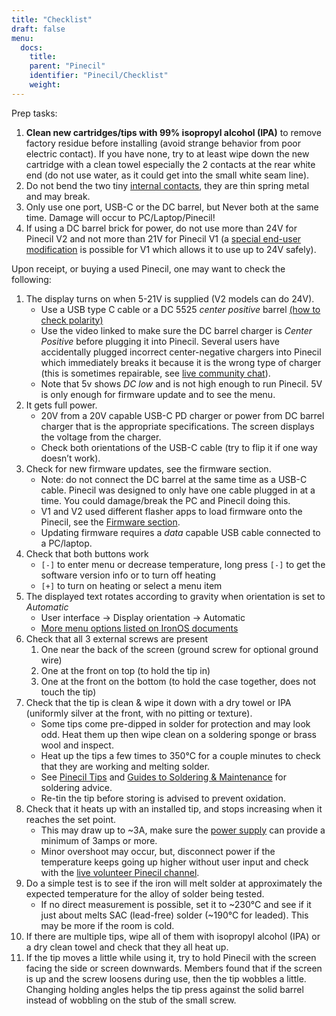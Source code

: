 ```yaml
---
title: "Checklist"
draft: false
menu:
  docs:
    title:
    parent: "Pinecil"
    identifier: "Pinecil/Checklist"
    weight:
---
```


Prep tasks:

1. **Clean new cartridges/tips with 99% isopropyl alcohol (IPA)** to remove factory residue before installing (avoid strange behavior from poor electric contact). If you have none, try to at least wipe down the new cartridge with a clean towel especially the 2 contacts at the rear white end (do not use water, as it could get into the small white seam line).
2. Do not bend the two tiny [internal contacts](https://pine64.com/product/pinecil-copper-clips/), they are thin spring metal and may break.
3. Only use one port, USB-C or the DC barrel, but Never both at the same time. Damage will occur to PC/Laptop/Pinecil!
4. If using a DC barrel brick for power, do not use more than 24V for Pinecil V2 and not more than 21V for Pinecil V1 (a [special end-user modification](/documentation/Pinecil/How_to_repair/#pinecil_v1_24v_mod) is possible for V1 which allows it to use up to 24V safely).

Upon receipt, or buying a used Pinecil, one may want to check the following:

1. The display turns on when 5-21V is supplied (V2 models can do 24V).
   * Use a USB type C cable or a DC 5525 _center positive_ barrel [(how to check polarity)](https://www.youtube.com/watch?v=5DBTNplNTfA)
   * Use the video linked to make sure the DC barrel charger is _Center Positive_ before plugging it into Pinecil. Several users have accidentally plugged incorrect center-negative chargers into Pinecil which immediately breaks it because it is the wrong type of charger (this is sometimes repairable, see [live community chat](/documentation/#_community_and_support)).
   * Note that 5v shows _DC low_ and is not high enough to run Pinecil. 5V is only enough for firmware update and to see the menu.
2. It gets full power.
   * 20V from a 20V capable USB-C PD charger or power from DC barrel charger that is the appropriate specifications. The screen displays the voltage from the charger.
   * Check both orientations of the USB-C cable (try to flip it if one way doesn’t work).
3. Check for new firmware updates, see the firmware section.
   * Note: do not connect the DC barrel at the same time as a USB-C cable. Pinecil was designed to only have one cable plugged in at a time. You could damage/break the PC and Pinecil doing this.
   * V1 and V2 used different flasher apps to load firmware onto the Pinecil, see the [Firmware section](/documentation/Pinecil/Firmware/).
   * Updating firmware requires a _data_ capable USB cable connected to a PC/laptop.
4. Check that both buttons work
   * `[-]` to enter menu or decrease temperature, long press `[-]` to get the software version info or to turn off heating
   * `[+]` to turn on heating or select a menu item
5. The displayed text rotates according to gravity when orientation is set to _Automatic_
   * User interface -> Display orientation -> Automatic
   * [More menu options listed on IronOS documents](https://ralim.github.io/IronOS/Settings/)
6. Check that all 3 external screws are present
   1. One near the back of the screen (ground screw for optional ground wire)
   2. One at the front on top (to hold the tip in)
   3. One at the front on the bottom (to hold the case together, does not touch the tip)
7. Check that the tip is clean & wipe it down with a dry towel or IPA (uniformly silver at the front, with no pitting or texture).
   * Some tips come pre-dipped in solder for protection and may look odd. Heat them up then wipe clean on a soldering sponge or brass wool and inspect.
   * Heat up the tips a few times to 350°C for a couple minutes to check that they are working and melting solder.
   * See [Pinecil Tips](/documentation/Pinecil/Tips/) and [Guides to Soldering & Maintenance](/documentation/Pinecil/Guides_to_soldering/) for soldering advice.
   * Re-tin the tip before storing is advised to prevent oxidation.
8. Check that it heats up with an installed tip, and stops increasing when it reaches the set point.
   * This may draw up to ~3A, make sure the [power supply](/documentation/Pinecil/Power_supplies/Power_supplies) can provide a minimum of 3amps or more.
   * Minor overshoot may occur, but, disconnect power if the temperature keeps going up higher without user input and check with the [live volunteer Pinecil channel](/documentation/#_community_and_support).
9. Do a simple test is to see if the iron will melt solder at approximately the expected temperature for the alloy of solder being tested.
   * If no direct measurement is possible, set it to ~230°C and see if it just about melts SAC (lead-free) solder (~190°C for leaded). This may be more if the room is cold.
10. If there are multiple tips, wipe all of them with isopropyl alcohol (IPA) or a dry clean towel and check that they all heat up.
11. If the tip moves a little while using it, try to hold Pinecil with the screen facing the side or screen downwards. Members found that if the screen is up and the screw loosens during use, then the tip wobbles a little. Changing holding angles helps the tip press against the solid barrel instead of wobbling on the stub of the small screw.
